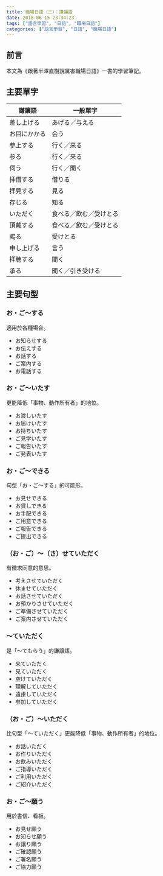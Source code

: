 ```yaml
---
title: 職場日語（三）：謙讓語
date: 2018-06-15 23:34:23
tags: ["語言學習", "日語", "職場日語"]
categories: ["語言學習", "日語", "職場日語"]
---
```


## 前言
本文為《跟著半澤直樹說厲害職場日語》一書的學習筆記。

## 主要單字
謙讓語 | 一般單字
--- | ---
差し上げる | あげる／与える
お目にかかる | 会う
参上する | 行く／来る
参る | 行く／来る
伺う | 行く／聞く
拝借する | 借りる
拝見する | 見る
存じる | 知る
いただく | 食べる／飲む／受けとる
頂戴する | 食べる／飲む／受けとる
賜る | 受けとる
申し上げる | 言う
拝聴する | 聞く
承る | 聞く／引き受ける

## 主要句型
### お・ご～する
適用於各種場合。
- お知らせする
- お伝えする
- お話する
- ご案内する
- お電話する

### お・ご～いたす
更能降低「事物、動作所有者」的地位。
- お渡しいたす
- お届けいたす
- お持ちいたす
- ご見学いたす
- ご報告いたす
- ご発表いたす

### お・ご～できる
句型「お・ご～する」的可能形。
- お見せできる
- お貸しできる
- お手配できる
- ご用意できる
- ご報告できる
- ご提出できる

### （お・ご）～（さ）せていただく
有徵求同意的意思。
- 考えさせていただく
- 休ませていただく
- お話させていただく
- お預かりさせていただく
- ご準備させていただく
- ご案内させていただく

### ～ていただく
是「～てもらう」的謙讓語。
- 来ていただく
- 見ていただく
- 空けていただく
- 理解していただく
- 遠慮していただく
- 参加していただく

### （お・ご）～いただく
比句型「～ていただく」更能降低「事物、動作所有者」的地位。
- お話いただく
- お作りいただく
- お飲みいただく
- ご指導いただく
- ご利用いただく
- ご紹介いただく

### お・ご～願う
用於書信、看板。
- お見せ願う
- お知らせ願う
- お譲り願う
- ご確認願う
- ご署名願う
- ご協力願う